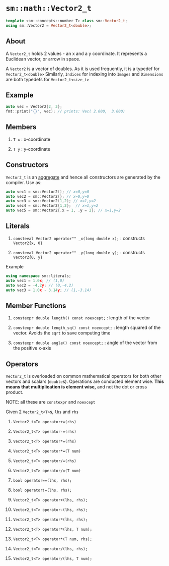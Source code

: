 # `sm::math::Vector2_t`

```cpp
template <sm::concepts::number T> class sm::Vector2_t;
using sm::Vector2 = Vector2_t<double>;
```

## About

A `Vector2_t` holds 2 values - an x and a y coordinate. It represents a Euclidean vector, or arrow in space.

A `Vector2` is a vector of doubles. As it is used frequently, it is a typedef for `Vector2_t<double>`
Similarly, `Indices` for indexing into `Images` and `Dimensions` are both typedefs for `Vector2_t<size_t>`

## Example

```cpp
auto vec = Vector2{2, 3};
fmt::print("{}", vec); // prints: Vec( 2.000,  3.000)
```

## Members

1. `T x` : x-coordinate

2. `T y` : y-coordinate

## Constructors

`Vector2_t` is an [aggregate](https://en.cppreference.com/w/cpp/language/aggregate_initialization) and hence all constructors are generated by the compiler. Use as:

```cpp
auto vec1 = sm::Vector2(); // x=0,y=0
auto vec2 = sm::Vector2{}; // x=0,y=0
auto vec3 = sm::Vector2(1,2); // x=1,y=2
auto vec4 = sm::Vector2{1,2};  // x=1,y=2
auto vec5 = sm::Vector2{.x = 1, .y = 2}; // x=1,y=2
```

## Literals

1. `consteval Vector2 operator"" _x(long double x);` : constructs `Vector2{x, 0}`

2. `consteval Vector2 operator"" _y(long double y);` : constructs `Vector2{0, y}`

Example

```cpp
using namespace sm::literals;
auto vec1 = 1.0x; // (1,0)
auto vec2 = -4.2y; // (0,-4.2)
auto vec3 = 1.0x - 3.14y; // (1,-3.14)
```

## Member Functions

1. `constexpr double length() const noexcept;` : length of the vector

2. `constexpr double length_sq() const noexcept;` : length squared of the vector. Avoids the `sqrt` to save computing time

3. `constexpr double angle() const noexcept;` : angle of the vector from the positive x-axis

## Operators

`Vector2_t` is overloaded on common mathematical operators for both other vectors and scalars (`double`s). Operations are conducted element wise. **This means that multiplication is element wise,** and not the dot or cross product.

NOTE: all these are `constexpr` and `noexcept`


Given 2 `Vector2_t<T>`s, `lhs` and `rhs`

1. `Vector2_t<T> operator+=(rhs)`

2. `Vector2_t<T> operator-=(rhs)`

3. `Vector2_t<T> operator*=(rhs)`

4. `Vector2_t<T> operator*=(T num)`

5. `Vector2_t<T> operator/=(rhs)`

6. `Vector2_t<T> operator/=(T num)`

7. `bool operator==(lhs, rhs);`

8. `bool operator!=(lhs, rhs);`

9. `Vector2_t<T> operator+(lhs, rhs);`

10. `Vector2_t<T> operator-(lhs, rhs);`

11. `Vector2_t<T> operator*(lhs, rhs);`

12. `Vector2_t<T> operator*(lhs, T num);`

13. `Vector2_t<T> operator*(T num, rhs);`

14. `Vector2_t<T> operator/(lhs, rhs);`

15. `Vector2_t<T> operator/(lhs, T num);`
